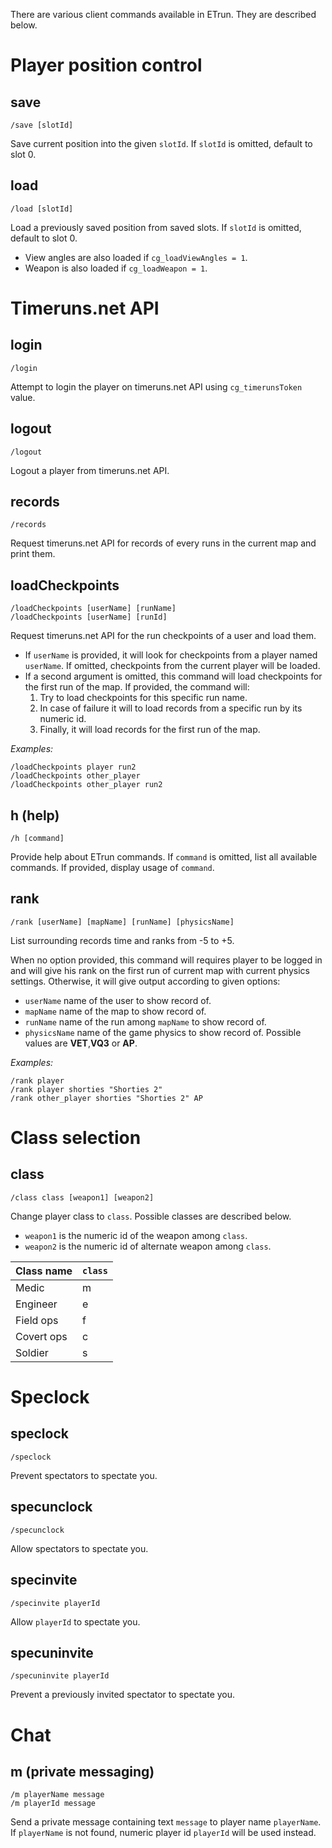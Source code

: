 There are various client commands available in ETrun. They are described below.

# Player position control

## save

```
/save [slotId]
```

Save current position into the given `slotId`. If `slotId` is omitted, default to slot 0.

## load

```
/load [slotId]
```

Load a previously saved position from saved slots. If `slotId` is omitted, default to slot 0.

- View angles are also loaded if `cg_loadViewAngles = 1`.
- Weapon is also loaded if `cg_loadWeapon = 1`.

# Timeruns.net API

## login

```
/login
```

Attempt to login the player on timeruns.net API using `cg_timerunsToken` value.

## logout

```
/logout
```

Logout a player from timeruns.net API.

## records

```
/records
```

Request timeruns.net API for records of every runs in the current map and print them.

## loadCheckpoints

```
/loadCheckpoints [userName] [runName]
/loadCheckpoints [userName] [runId]
```

Request timeruns.net API for the run checkpoints of a user and load them.

- If `userName` is provided, it will look for checkpoints from a player named `userName`. If omitted, checkpoints from the current player will be loaded.
- If a second argument is omitted, this command will load checkpoints for the first run of the map. If provided, the command will:
    1. Try to load checkpoints for this specific run name.
    2. In case of failure it will to load records from a specific run by its numeric id.
    3. Finally, it will load records for the first run of the map.

*Examples:*

```
/loadCheckpoints player run2
/loadCheckpoints other_player
/loadCheckpoints other_player run2
```

## h (help)

```
/h [command]
```

Provide help about ETrun commands. If `command` is omitted, list all available commands. If provided, display usage of `command`.

## rank

```
/rank [userName] [mapName] [runName] [physicsName]
```

List surrounding records time and ranks from -5 to +5.

When no option provided, this command will requires player to be logged in and will give his rank on the first run of current map with current physics settings. Otherwise, it will give output according to given options:

- `userName` name of the user to show record of.
- `mapName` name of the map to show record of.
- `runName` name of the run among `mapName` to show record of.
- `physicsName` name of the game physics to show record of. Possible values are **VET**,**VQ3** or **AP**.

*Examples:*

```
/rank player
/rank player shorties "Shorties 2"
/rank other_player shorties "Shorties 2" AP
```

# Class selection

## class

```
/class class [weapon1] [weapon2]
```

Change player class to `class`. Possible classes are described below.

- `weapon1` is the numeric id of the weapon among `class`.
- `weapon2` is the numeric id of alternate weapon among `class`.

| Class name  | `class` |
| ----------- | --------|
| Medic       | m       |
| Engineer    | e       |
| Field ops   | f       |
| Covert ops  | c       |
| Soldier     | s       |

# Speclock

## speclock

```
/speclock
```

Prevent spectators to spectate you.

## specunclock

```
/specunclock
```

Allow spectators to spectate you.

## specinvite

```
/specinvite playerId
```

Allow `playerId` to spectate you.

## specuninvite

```
/specuninvite playerId
```

Prevent a previously invited spectator to spectate you.

# Chat

## m (private messaging)

```
/m playerName message
/m playerId message
```

Send a private message containing text  `message` to player name `playerName`. If `playerName` is not found, numeric player id `playerId` will be used instead.

